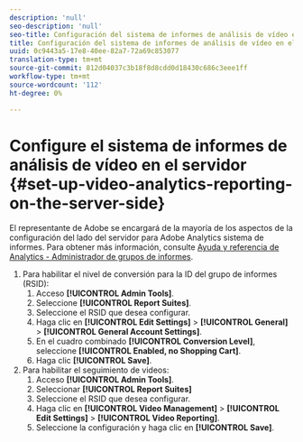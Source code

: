 ```yaml
---
description: 'null'
seo-description: 'null'
seo-title: Configuración del sistema de informes de análisis de vídeo en el servidor
title: Configuración del sistema de informes de análisis de vídeo en el servidor
uuid: 0c9443a5-17e8-40ee-82a7-72a69c853077
translation-type: tm+mt
source-git-commit: 812d04037c3b18f8d8cdd0d18430c686c3eee1ff
workflow-type: tm+mt
source-wordcount: '112'
ht-degree: 0%

---
```



# Configure el sistema de informes de análisis de vídeo en el servidor {#set-up-video-analytics-reporting-on-the-server-side}

El representante de Adobe se encargará de la mayoría de los aspectos de la configuración del lado del servidor para Adobe Analytics sistema de informes. Para obtener más información, consulte [Ayuda y referencia de Analytics - Administrador de grupos de informes](https://microsite.omniture.com/t2/help/en_US/reference/#Report_Suite_Manager).
1. Para habilitar el nivel de conversión para la ID del grupo de informes (RSID):
   1. Acceso **[!UICONTROL Admin Tools]**.
   1. Seleccione **[!UICONTROL Report Suites]**.
   1. Seleccione el RSID que desea configurar.
   1. Haga clic en **[!UICONTROL Edit Settings]** > **[!UICONTROL General]** > **[!UICONTROL General Account Settings]**.
   1. En el cuadro combinado **[!UICONTROL Conversion Level]**, seleccione **[!UICONTROL Enabled, no Shopping Cart]**.
   1. Haga clic **[!UICONTROL Save]**.
1. Para habilitar el seguimiento de videos:
   1. Acceso **[!UICONTROL Admin Tools]**.
   1. Seleccionar **[!UICONTROL Report Suites]**
   1. Seleccione el RSID que desea configurar.
   1. Haga clic en **[!UICONTROL Video Management]** > **[!UICONTROL Edit Settings]** > **[!UICONTROL Video Reporting]**.
   1. Seleccione la configuración y haga clic en **[!UICONTROL Save]**.

